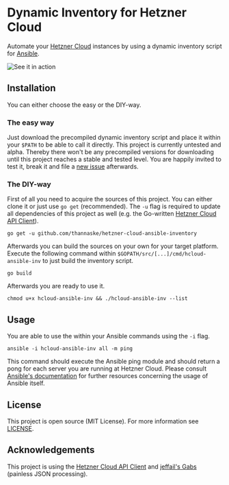 # Dynamic Inventory for Hetzner Cloud
Automate your [Hetzner Cloud](https://www.hetzner.de/cloud) instances by using a dynamic inventory script for [Ansible](https://github.com/ansible/ansible).

![See it in action](https://github.com/thannaske/hetzner-cloud-ansible-inventory/raw/master/example.png)

## Installation
You can either choose the easy or the DIY-way.

### The easy way
Just download the precompiled dynamic inventory script and place it within your `$PATH` to be able to call it directly.
This project is currently untested and alpha. Thereby there won't be any precompiled versions for downloading until this project reaches a stable and tested level. You are happily invited to test it, break it and file a [new issue](https://github.com/thannaske/hetzner-cloud-ansible-inventory/issues/new) afterwards.

### The DIY-way
First of all you need to acquire the sources of this project. You can either clone it or just use `go get` (recommended). The `-u` flag is required to update all dependencies of this project as well (e.g. the Go-written [Hetzner Cloud API Client](https://github.com/hetznercloud/hcloud-go)).

`
go get -u github.com/thannaske/hetzner-cloud-ansible-inventory
`

Afterwards you can build the sources on your own for your target platform. Execute the following command within `$GOPATH/src/[...]/cmd/hcloud-ansible-inv` to just build the inventory script.

`
go build
`

Afterwards you are ready to use it.

`
chmod u+x hcloud-ansible-inv && ./hcloud-ansible-inv --list
`

## Usage
You are able to use the within your Ansible commands using the `-i` flag.

`ansible -i hcloud-ansible-inv all -m ping`

This command should execute the Ansible ping module and should return a pong for each server you are running at Hetzner Cloud.
Please consult [Ansible's documentation](http://docs.ansible.com) for further resources concerning the usage of Ansible itself.

## License
This project is open source (MIT License). For more information see [LICENSE](https://github.com/thannaske/hetzner-cloud-ansible-inventory/blob/master/LICENSE).

## Acknowledgements
This project is using the [Hetzner Cloud API Client](https://github.com/hetznercloud/hcloud-go) and [jeffail's Gabs](https://github.com/Jeffail/gabs) (painless JSON processing).